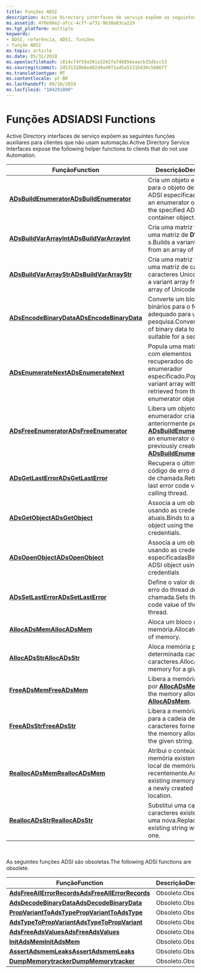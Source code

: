 ```yaml
---
title: Funções ADSI
description: Active Directory interfaces de serviço expõem as seguintes funções auxiliares para clientes que não usam automação.
ms.assetid: 4f0e90e2-afcc-4cf7-a731-9b38a83ca229
ms.tgt_platform: multiple
keywords:
- ADSI, referência, ADSI, funções
- função ADSI
ms.topic: article
ms.date: 05/31/2018
ms.openlocfilehash: c814cf4f59a391a3242fa748856eaacb35dbcc53
ms.sourcegitcommit: 2d531328b6ed82d4ad971a45a5131b430c5866f7
ms.translationtype: MT
ms.contentlocale: pt-BR
ms.lasthandoff: 09/16/2019
ms.locfileid: "104291800"
---
```

# <a name="adsi-functions"></a><span data-ttu-id="a1b2d-105">Funções ADSI</span><span class="sxs-lookup"><span data-stu-id="a1b2d-105">ADSI Functions</span></span>

<span data-ttu-id="a1b2d-106">Active Directory interfaces de serviço expõem as seguintes funções auxiliares para clientes que não usam automação.</span><span class="sxs-lookup"><span data-stu-id="a1b2d-106">Active Directory Service Interfaces expose the following helper functions to clients that do not use Automation.</span></span>



| <span data-ttu-id="a1b2d-107">Função</span><span class="sxs-lookup"><span data-stu-id="a1b2d-107">Function</span></span>                                           | <span data-ttu-id="a1b2d-108">Descrição</span><span class="sxs-lookup"><span data-stu-id="a1b2d-108">Description</span></span>                                                                                        |
|----------------------------------------------------|----------------------------------------------------------------------------------------------------|
| [<span data-ttu-id="a1b2d-109">**ADsBuildEnumerator**</span><span class="sxs-lookup"><span data-stu-id="a1b2d-109">**ADsBuildEnumerator**</span></span>](/windows/desktop/api/Adshlp/nf-adshlp-adsbuildenumerator)   | <span data-ttu-id="a1b2d-110">Cria um objeto enumerador para o objeto de contêiner ADSI especificado.</span><span class="sxs-lookup"><span data-stu-id="a1b2d-110">Creates an enumerator object for the specified ADSI container object.</span></span>                              |
| [<span data-ttu-id="a1b2d-111">**ADsBuildVarArrayInt**</span><span class="sxs-lookup"><span data-stu-id="a1b2d-111">**ADsBuildVarArrayInt**</span></span>](/windows/desktop/api/Adshlp/nf-adshlp-adsbuildvararrayint) | <span data-ttu-id="a1b2d-112">Cria uma matriz variante de uma matriz de **DWORD** s.</span><span class="sxs-lookup"><span data-stu-id="a1b2d-112">Builds a variant array from an array of **DWORD** s.</span></span>                                                |
| [<span data-ttu-id="a1b2d-113">**ADsBuildVarArrayStr**</span><span class="sxs-lookup"><span data-stu-id="a1b2d-113">**ADsBuildVarArrayStr**</span></span>](/windows/desktop/api/Adshlp/nf-adshlp-adsbuildvararraystr) | <span data-ttu-id="a1b2d-114">Cria uma matriz variante de uma matriz de cadeias de caracteres Unicode.</span><span class="sxs-lookup"><span data-stu-id="a1b2d-114">Builds a variant array from an array of Unicode strings.</span></span>                                           |
| [<span data-ttu-id="a1b2d-115">**ADsEncodeBinaryData**</span><span class="sxs-lookup"><span data-stu-id="a1b2d-115">**ADsEncodeBinaryData**</span></span>](/windows/desktop/api/Adshlp/nf-adshlp-adsencodebinarydata) | <span data-ttu-id="a1b2d-116">Converte um blob de dados binários para o formato adequado para um filtro de pesquisa.</span><span class="sxs-lookup"><span data-stu-id="a1b2d-116">Converts a blob of binary data to the format suitable for a search filter.</span></span>                         |
| [<span data-ttu-id="a1b2d-117">**ADsEnumerateNext**</span><span class="sxs-lookup"><span data-stu-id="a1b2d-117">**ADsEnumerateNext**</span></span>](/windows/desktop/api/Adshlp/nf-adshlp-adsenumeratenext)       | <span data-ttu-id="a1b2d-118">Popula uma matriz Variant com elementos recuperados do objeto enumerador especificado.</span><span class="sxs-lookup"><span data-stu-id="a1b2d-118">Populates a variant array with elements retrieved from the specified enumerator object.</span></span>            |
| [<span data-ttu-id="a1b2d-119">**ADsFreeEnumerator**</span><span class="sxs-lookup"><span data-stu-id="a1b2d-119">**ADsFreeEnumerator**</span></span>](/windows/desktop/api/Adshlp/nf-adshlp-adsfreeenumerator)     | <span data-ttu-id="a1b2d-120">Libera um objeto enumerador criado anteriormente pelo [**ADsBuildEnumerator**](/windows/desktop/api/Adshlp/nf-adshlp-adsbuildenumerator).</span><span class="sxs-lookup"><span data-stu-id="a1b2d-120">Frees an enumerator object previously created by [**ADsBuildEnumerator**](/windows/desktop/api/Adshlp/nf-adshlp-adsbuildenumerator).</span></span> |
| [<span data-ttu-id="a1b2d-121">**ADsGetLastError**</span><span class="sxs-lookup"><span data-stu-id="a1b2d-121">**ADsGetLastError**</span></span>](/windows/desktop/api/Adshlp/nf-adshlp-adsgetlasterror)         | <span data-ttu-id="a1b2d-122">Recupera o último valor de código de erro do thread de chamada.</span><span class="sxs-lookup"><span data-stu-id="a1b2d-122">Retrieves the last error code value of the calling thread.</span></span>                                         |
| [<span data-ttu-id="a1b2d-123">**ADsGetObject**</span><span class="sxs-lookup"><span data-stu-id="a1b2d-123">**ADsGetObject**</span></span>](/windows/desktop/api/Adshlp/nf-adshlp-adsgetobject)               | <span data-ttu-id="a1b2d-124">Associa a um objeto ADSI usando as credenciais atuais.</span><span class="sxs-lookup"><span data-stu-id="a1b2d-124">Binds to an ADSI object using the current credentials.</span></span>                                             |
| [<span data-ttu-id="a1b2d-125">**ADsOpenObject**</span><span class="sxs-lookup"><span data-stu-id="a1b2d-125">**ADsOpenObject**</span></span>](/windows/desktop/api/Adshlp/nf-adshlp-adsopenobject)             | <span data-ttu-id="a1b2d-126">Associa a um objeto ADSI usando as credenciais especificadas</span><span class="sxs-lookup"><span data-stu-id="a1b2d-126">Binds to an ADSI object using specified credentials</span></span>                                                |
| [<span data-ttu-id="a1b2d-127">**ADsSetLastError**</span><span class="sxs-lookup"><span data-stu-id="a1b2d-127">**ADsSetLastError**</span></span>](/windows/desktop/api/Adshlp/nf-adshlp-adssetlasterror)         | <span data-ttu-id="a1b2d-128">Define o valor do código de erro do thread de chamada.</span><span class="sxs-lookup"><span data-stu-id="a1b2d-128">Sets the error code value of the calling thread.</span></span>                                                   |
| [<span data-ttu-id="a1b2d-129">**AllocADsMem**</span><span class="sxs-lookup"><span data-stu-id="a1b2d-129">**AllocADsMem**</span></span>](/windows/desktop/api/Adshlp/nf-adshlp-allocadsmem)                 | <span data-ttu-id="a1b2d-130">Aloca um bloco de memória.</span><span class="sxs-lookup"><span data-stu-id="a1b2d-130">Allocates a block of memory.</span></span>                                                                       |
| [<span data-ttu-id="a1b2d-131">**AllocADsStr**</span><span class="sxs-lookup"><span data-stu-id="a1b2d-131">**AllocADsStr**</span></span>](/windows/desktop/api/Adshlp/nf-adshlp-allocadsstr)                 | <span data-ttu-id="a1b2d-132">Aloca memória para uma determinada cadeia de caracteres.</span><span class="sxs-lookup"><span data-stu-id="a1b2d-132">Allocates memory for a given string.</span></span>                                                               |
| [<span data-ttu-id="a1b2d-133">**FreeADsMem**</span><span class="sxs-lookup"><span data-stu-id="a1b2d-133">**FreeADsMem**</span></span>](/windows/desktop/api/Adshlp/nf-adshlp-freeadsmem)                   | <span data-ttu-id="a1b2d-134">Libera a memória alocada por [**AllocADsMem**](/windows/desktop/api/Adshlp/nf-adshlp-allocadsmem).</span><span class="sxs-lookup"><span data-stu-id="a1b2d-134">Frees the memory allocated by [**AllocADsMem**](/windows/desktop/api/Adshlp/nf-adshlp-allocadsmem).</span></span>                                  |
| [<span data-ttu-id="a1b2d-135">**FreeADsStr**</span><span class="sxs-lookup"><span data-stu-id="a1b2d-135">**FreeADsStr**</span></span>](/windows/desktop/api/Adshlp/nf-adshlp-freeadsstr)                   | <span data-ttu-id="a1b2d-136">Libera a memória alocada para a cadeia de caracteres fornecida.</span><span class="sxs-lookup"><span data-stu-id="a1b2d-136">Frees the memory allocated for the given string.</span></span>                                                   |
| [<span data-ttu-id="a1b2d-137">**ReallocADsMem**</span><span class="sxs-lookup"><span data-stu-id="a1b2d-137">**ReallocADsMem**</span></span>](/windows/desktop/api/Adshlp/nf-adshlp-reallocadsmem)             | <span data-ttu-id="a1b2d-138">Atribui o conteúdo de memória existente a um local de memória criado recentemente.</span><span class="sxs-lookup"><span data-stu-id="a1b2d-138">Assigns the existing memory content to a newly created memory location.</span></span>                            |
| [<span data-ttu-id="a1b2d-139">**ReallocADsStr**</span><span class="sxs-lookup"><span data-stu-id="a1b2d-139">**ReallocADsStr**</span></span>](/windows/desktop/api/Adshlp/nf-adshlp-reallocadsstr)             | <span data-ttu-id="a1b2d-140">Substitui uma cadeia de caracteres existente por uma nova.</span><span class="sxs-lookup"><span data-stu-id="a1b2d-140">Replaces an existing string with a new one.</span></span>                                                        |



 

<span data-ttu-id="a1b2d-141">As seguintes funções ADSI são obsoletas.</span><span class="sxs-lookup"><span data-stu-id="a1b2d-141">The following ADSI functions are obsolete.</span></span>



| <span data-ttu-id="a1b2d-142">Função</span><span class="sxs-lookup"><span data-stu-id="a1b2d-142">Function</span></span>                                                  | <span data-ttu-id="a1b2d-143">Descrição</span><span class="sxs-lookup"><span data-stu-id="a1b2d-143">Description</span></span> |
|-----------------------------------------------------------|-------------|
| [<span data-ttu-id="a1b2d-144">**AdsFreeAllErrorRecords**</span><span class="sxs-lookup"><span data-stu-id="a1b2d-144">**AdsFreeAllErrorRecords**</span></span>](obsolete-adsi-functions.md) | <span data-ttu-id="a1b2d-145">Obsoleto.</span><span class="sxs-lookup"><span data-stu-id="a1b2d-145">Obsolete.</span></span>   |
| [<span data-ttu-id="a1b2d-146">**AdsDecodeBinaryData**</span><span class="sxs-lookup"><span data-stu-id="a1b2d-146">**AdsDecodeBinaryData**</span></span>](obsolete-adsi-functions.md)    | <span data-ttu-id="a1b2d-147">Obsoleto.</span><span class="sxs-lookup"><span data-stu-id="a1b2d-147">Obsolete.</span></span>   |
| [<span data-ttu-id="a1b2d-148">**PropVariantToAdsType**</span><span class="sxs-lookup"><span data-stu-id="a1b2d-148">**PropVariantToAdsType**</span></span>](obsolete-adsi-functions.md)   | <span data-ttu-id="a1b2d-149">Obsoleto.</span><span class="sxs-lookup"><span data-stu-id="a1b2d-149">Obsolete.</span></span>   |
| [<span data-ttu-id="a1b2d-150">**AdsTypeToPropVariant**</span><span class="sxs-lookup"><span data-stu-id="a1b2d-150">**AdsTypeToPropVariant**</span></span>](obsolete-adsi-functions.md)   | <span data-ttu-id="a1b2d-151">Obsoleto.</span><span class="sxs-lookup"><span data-stu-id="a1b2d-151">Obsolete.</span></span>   |
| [<span data-ttu-id="a1b2d-152">**AdsFreeAdsValues**</span><span class="sxs-lookup"><span data-stu-id="a1b2d-152">**AdsFreeAdsValues**</span></span>](obsolete-adsi-functions.md)       | <span data-ttu-id="a1b2d-153">Obsoleto.</span><span class="sxs-lookup"><span data-stu-id="a1b2d-153">Obsolete.</span></span>   |
| [<span data-ttu-id="a1b2d-154">**InitAdsMem**</span><span class="sxs-lookup"><span data-stu-id="a1b2d-154">**InitAdsMem**</span></span>](obsolete-adsi-functions.md)             | <span data-ttu-id="a1b2d-155">Obsoleto.</span><span class="sxs-lookup"><span data-stu-id="a1b2d-155">Obsolete.</span></span>   |
| [<span data-ttu-id="a1b2d-156">**AssertAdsmemLeaks**</span><span class="sxs-lookup"><span data-stu-id="a1b2d-156">**AssertAdsmemLeaks**</span></span>](obsolete-adsi-functions.md)      | <span data-ttu-id="a1b2d-157">Obsoleto.</span><span class="sxs-lookup"><span data-stu-id="a1b2d-157">Obsolete.</span></span>   |
| [<span data-ttu-id="a1b2d-158">**DumpMemorytracker**</span><span class="sxs-lookup"><span data-stu-id="a1b2d-158">**DumpMemorytracker**</span></span>](obsolete-adsi-functions.md)      | <span data-ttu-id="a1b2d-159">Obsoleto.</span><span class="sxs-lookup"><span data-stu-id="a1b2d-159">Obsolete.</span></span>   |



 

 

 




